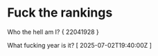 # Fuck the rankings

Who the hell am I?
{ 22041928 }

What fucking year is it?
[ 2025-07-02T19:40:00Z ]
